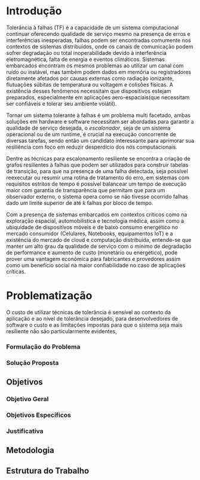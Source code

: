 # Introdução

Tolerância à falhas (TF) é a capacidade de um sistema computacional continuar
oferecendo qualidade de serviço mesmo na presença de erros e interferências
inesperadas, falhas podem ser encontradas comumente nos contextos de sistemas
distribuídos, onde os canais de comunicação podem sofrer degradação ou total
inoperabilidade devido à interferência eletromagnética, falta de energia e
eventos climáticos. Sistemas embarcados encontram os mesmos problemas ao
utilizar um canal com ruído ou instável, mas também podem dados em memória ou
registradores diretamente afetados por causas externas como radiação ionizante,
flutuações súbitas de temperatura ou voltagem e colisões físicas. A existência
desses fenômenos necessitam que dispositivos estejam preparados, especialmente
em aplicações aero-espaciais(que necessitam ser confiáveis e tolerar seu
ambiente volátil).

Tornar um sistema tolerante à falhas é um problema multi facetado, ambas
soluções em hardware e software necessitam ser abordadas para garantir a
qualidade de serviço desejada, o *escalonador*, seja de um sistema operacional
ou de um runtime, é crucial na execução concorrente de diversas tarefas, sendo
então um candidato interessante para aprimorar sua resiliência com foco em
reduzir desperdício dos nós computacionais.

Dentre as técnicas para escalonamento resiliente se encontra a criação de
grafos resilientes à falhas que podem ser utilizados para construir tabelas de
transição, para que na presença de uma falha detectada, seja possível reexecutar
ou resumir uma rotina de tratamento do erro, em sistemas com requisitos
estritos de tempo é possível balancear um tempo de execução maior com garantia
de transparência que permitam que para um observador externo, o sistema opera
como se não tivesse ocorrido falhas dado um limite superior de até *k* falhas
por bloco de tempo.

Com a presença de sistemas embarcados em contextos críticos como na exploração
espacial, automobilística e tecnologia médica, assim como a ubiquidade de
dispositivos móveis e de baixo consumo energético no mercado consumidor
(Celulares, Notebooks, equipamentos IoT) e a existência do mercado de cloud e
computação distribuída, entende-se que manter um alto grau da qualidade de
serviço com o mínimo de degradação de performance e aumento de custo (monetário
ou energético), pode prover uma vantagem econômica para fabricantes e
provedores assim como um benefício social na maior confiabilidade no caso de
aplicações críticas.

# Problematização

O custo de utilizar técnicas de tolerância é sensível ao contexto da aplicação
e ao nível de tolerância desejado, para desenvolvedores de software o custo e
as limitações impostas para que o sistema seja mais resiliente não são
particularmente evidentes, 

### Formulação do Problema


### Solução Proposta

## Objetivos

### Objetivo Geral

### Objetivos Específicos

### Justificativa

## Metodologia

## Estrutura do Trabalho

